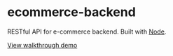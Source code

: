 # ecommerce-backend
RESTful API for e-commerce backend. Built with [Node](https://nodejs.org/en/).

[View walkthrough demo](https://youtu.be/K1kYc9tHMlY)
